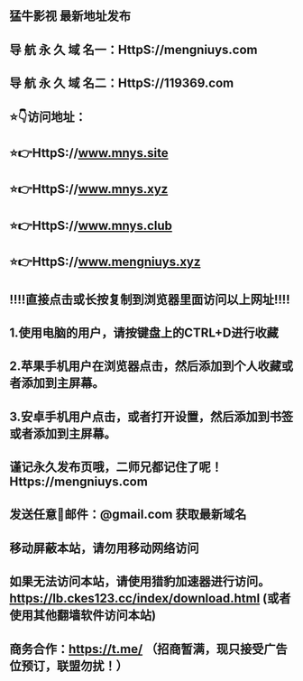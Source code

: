 ## 猛牛影视 最新地址发布
## 导 航 永 久 域 名一：HttpS://mengniuys.com
## 导 航 永 久 域 名二：HttpS://119369.com

## ⭐️👇访问地址：
## ⭐️👉HttpS://www.mnys.site
## ⭐️👉HttpS://www.mnys.xyz
## ⭐️👉HttpS://www.mnys.club
## ⭐️👉HttpS://www.mengniuys.xyz
##
## 
## ‼️‼️直接点击或长按复制到浏览器里面访问以上网址‼️‼️ 
##
##
## 1.使用电脑的用户，请按键盘上的CTRL+D进行收藏
## 2.苹果手机用户在浏览器点击，然后添加到个人收藏或者添加到主屏幕。
## 3.安卓手机用户点击，或者打开设置，然后添加到书签或者添加到主屏幕。
##
## 谨记永久发布页哦，二师兄都记住了呢！Https://mengniuys.com
## 发送任意📧邮件：@gmail.com 获取最新域名
##
## **移动屏蔽本站，请勿用移动网络访问**
## 如果无法访问本站，请使用猎豹加速器进行访问。https://lb.ckes123.cc/index/download.html  (或者使用其他翻墙软件访问本站)
##
## 商务合作：https://t.me/    （招商暂满，现只接受广告位预订，联盟勿扰！）
